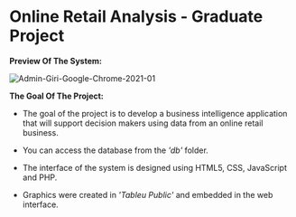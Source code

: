 # Online Retail Analysis - Graduate Project

**Preview Of The System:**

![Admin-Giri-Google-Chrome-2021-01](https://user-images.githubusercontent.com/37043217/104221799-7ad89d80-5452-11eb-8d69-182c7a97f844.gif)

**The Goal Of The Project:**
- The goal of the project is to develop a business intelligence application that will support decision makers using data from an online retail business.

- You can access the database from the *'db'* folder.
- The interface of the system is designed using HTML5, CSS, JavaScript and PHP.
- Graphics were created in *'Tableu Public'* and embedded in the web interface.


